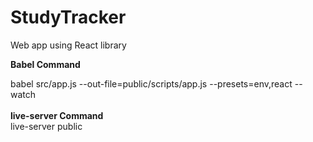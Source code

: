# StudyTracker
Web app using React library

<b>Babel Command</b>
<div> babel src/app.js --out-file=public/scripts/app.js --presets=env,react --watch </div>
<br />
<b>live-server Command</b>
<div> live-server public </div>
